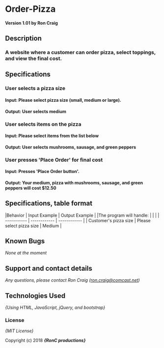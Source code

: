 # Order-Pizza

#### Version 1.01 by Ron Craig

## Description
### A website where a customer can order pizza, select toppings, and view the final cost.

## Specifications

### User selects a pizza size
#### Input: Please select pizza size (small, medium or large).
#### Output: User selects medium

### User selects items on the pizza
#### Input: Please select items from the list below
#### Output: User selects mushrooms, sausage, and green peppers

### User presses 'Place Order' for final cost
#### Input: Presses 'Place Order button'.
#### Output: Your medium, pizza with mushrooms, sausage, and green peppers will cost $12.50

## Specifications, table format

|Behavior                     | Input Example                  | Output Example |
|The program will handle:     |                                |                |
| -----------                 | ------------                   | ------------   |
| Customer's pizza size       |  Please select pizza size      | Medium         |

## Known Bugs
_None at the moment_

## Support and contact details

_Any questions, please contact Ron Craig (ron.craig@comcast.net)_

## Technologies Used

_{Using HTML, JavaScript, jQuery, and bootstrap}_

### License

*{MIT License}*

Copyright (c) 2018 **_{RonC productions}_**
